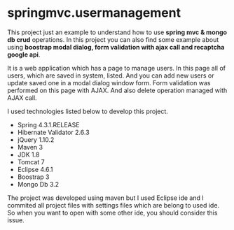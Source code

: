 # springmvc.usermanagement

This project just an example to understand how to use **spring mvc & mongo db crud** operations. In this project you can also find some example about using **boostrap modal dialog, form validation with ajax call and recaptcha google api**. 

It is a web application which has a page to manage users. In this page all of users, which are saved in system, listed. And you can add new users or update saved one in a modal dialog window form. Form validation was performed on this page with AJAX. And also delete operation managed with AJAX call. 

I used technologies listed below to develop this project. 
- Spring 4.3.1.RELEASE
- Hibernate Validator 2.6.3
- jQuery 1.10.2
- Maven 3
- JDK 1.8
- Tomcat 7
- Eclipse 4.6.1
- Boostrap 3
- Mongo Db 3.2

The project was developed using maven but I used Eclipse ide and I commited all project files with settings files which are  belong to used ide. So when you want to open with some other ide, you should consider this issue.
